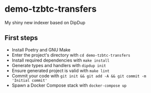 # demo-tzbtc-transfers

My shiny new indexer based on DipDup

## First steps

* Install Poetry and GNU Make
* Enter the project's directory with `cd demo-tzbtc-transfers`
* Install required dependencies with `make install`
* Generate types and handlers with `dipdup init`
* Ensure generated project is valid with `make lint`
* Commit your code with `git init && git add -A && git commit -m 'Initial commit'` 
* Spawn a Docker Compose stack with `docker-compose up`